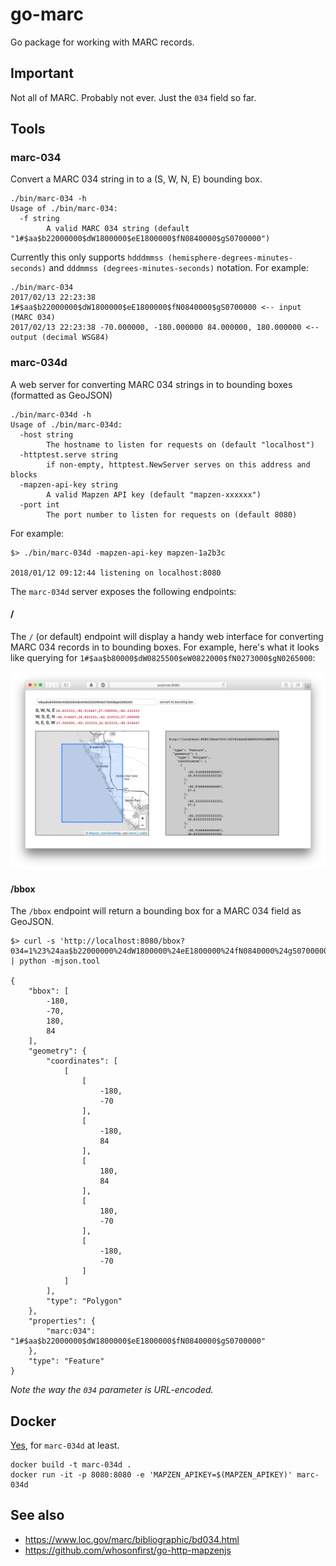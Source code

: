 # go-marc

Go package for working with MARC records.

## Important

Not all of MARC. Probably not ever. Just the `034` field so far.

## Tools

### marc-034

Convert a MARC 034 string in to a (S, W, N, E) bounding box.

```
./bin/marc-034 -h
Usage of ./bin/marc-034:
  -f string
    	A valid MARC 034 string (default "1#$aa$b22000000$dW1800000$eE1800000$fN0840000$gS0700000")
```

Currently this only supports `hdddmmss (hemisphere-degrees-minutes-seconds)` and `dddmmss (degrees-minutes-seconds)` notation. For example:

```
./bin/marc-034
2017/02/13 22:23:38 1#$aa$b22000000$dW1800000$eE1800000$fN0840000$gS0700000 <-- input (MARC 034)
2017/02/13 22:23:38 -70.000000, -180.000000 84.000000, 180.000000 <-- output (decimal WSG84)
```

### marc-034d

A web server for converting MARC 034 strings in to bounding boxes (formatted as GeoJSON)

```
./bin/marc-034d -h
Usage of ./bin/marc-034d:
  -host string
    	The hostname to listen for requests on (default "localhost")
  -httptest.serve string
    	if non-empty, httptest.NewServer serves on this address and blocks
  -mapzen-api-key string
    	A valid Mapzen API key (default "mapzen-xxxxxx")
  -port int
    	The port number to listen for requests on (default 8080)
```

For example:

```
$> ./bin/marc-034d -mapzen-api-key mapzen-1a2b3c

2018/01/12 09:12:44 listening on localhost:8080
```

The `marc-034d` server exposes the following endpoints:

#### /

The `/` (or default) endpoint will display a handy web interface for converting MARC 034 records in to bounding boxes. For example, here's what it looks like querying for `1#$aa$b80000$dW0825500$eW0822000$fN0273000$gN0265000`:

![](docs/images/marc-034d-www.png)

#### /bbox

The `/bbox` endpoint will return a bounding box for a MARC 034 field as GeoJSON.

```
$> curl -s 'http://localhost:8080/bbox?034=1%23%24aa$b22000000%24dW1800000%24eE1800000%24fN0840000%24gS0700000' | python -mjson.tool

{
    "bbox": [
        -180,
        -70,
        180,
        84
    ],
    "geometry": {
        "coordinates": [
            [
                [
                    -180,
                    -70
                ],
                [
                    -180,
                    84
                ],
                [
                    180,
                    84
                ],
                [
                    180,
                    -70
                ],
                [
                    -180,
                    -70
                ]
            ]
        ],
        "type": "Polygon"
    },
    "properties": {
        "marc:034": "1#$aa$b22000000$dW1800000$eE1800000$fN0840000$gS0700000"
    },
    "type": "Feature"
}
```

_Note the way the `034` parameter is URL-encoded._

## Docker

[Yes](Docker), for `marc-034d` at least.

```
docker build -t marc-034d .
docker run -it -p 8080:8080 -e 'MAPZEN_APIKEY=$(MAPZEN_APIKEY)' marc-034d
```

## See also

* https://www.loc.gov/marc/bibliographic/bd034.html
* https://github.com/whosonfirst/go-http-mapzenjs
